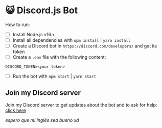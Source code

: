 # 😺 Discord.js Bot

How to run:

- [ ] Install Node.js v16.x
- [ ] Install all dependencies with `npm install` | `yarn install`
- [ ] Create a Discord bot in `https://discord.com/developers/` and get its
      token
- [ ] Create a `.env` file with the following content:

```
DISCORD_TOKEN=<your token>
```

- [ ] Run the bot with `npm start` | `yarn start`

## Join my Discord server

Join my Discord server to get updates about the bot and to ask for help:
[click here](https://discord.gg/sncWxDnAk2)

_espero que mi inglés sea bueno xd_
